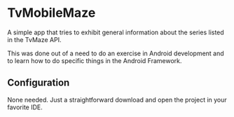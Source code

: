 # TvMobileMaze

A simple app that tries to exhibit general information about the series listed in the TvMaze API.

This was done out of a need to do an exercise in Android development and to learn how to do specific things in the Android Framework.

## Configuration

None needed. Just a straightforward download and open the project in your favorite IDE.
